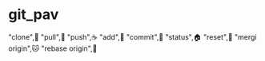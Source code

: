 # git_pav
"clone",:apple:
"pull",:car:
"push",:coffee:
"add",:lemon:
"commit",:pizza:
"status",:house:
"reset",:dog:
"mergi origin",:cat:
"rebase origin",:orange: